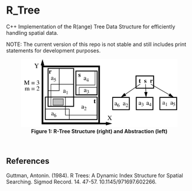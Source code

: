 # R_Tree
C++ Implementation of the R(ange) Tree Data Structure for efficiently handling spatial data.

NOTE: The current version of this repo is not stable and still includes print statements for development purposes.

<figure>
<img src=doc/tree_diagram.png>
<figcaption align = "center"><b>Figure 1: R-Tree Structure (right) and Abstraction (left)</b></figcaption>
</figure><br>

## References
Guttman, Antonin. (1984). R Trees: A Dynamic Index Structure for Spatial Searching. Sigmod Record. 14. 47-57. 10.1145/971697.602266. 
